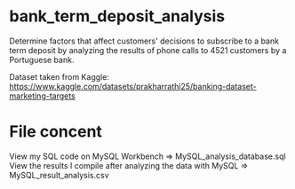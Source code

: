 # bank_term_deposit_analysis
Determine factors that affect customers' decisions to subscribe to a bank term deposit by analyzing the results of phone calls to 4521 customers by a Portuguese bank.

Dataset taken from Kaggle:
https://www.kaggle.com/datasets/prakharrathi25/banking-dataset-marketing-targets 

# File concent
View my SQL code on MySQL Workbench => MySQL_analysis_database.sql
View the results I compile after analyzing the data with MySQL => MySQL_result_analysis.csv
